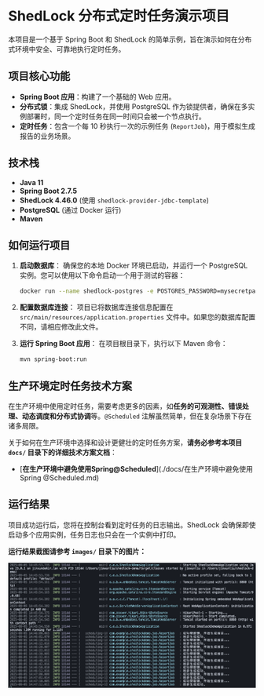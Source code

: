 # ShedLock 分布式定时任务演示项目

本项目是一个基于 Spring Boot 和 ShedLock 的简单示例，旨在演示如何在分布式环境中安全、可靠地执行定时任务。

## 项目核心功能

- **Spring Boot 应用**：构建了一个基础的 Web 应用。
- **分布式锁**：集成 ShedLock，并使用 PostgreSQL 作为锁提供者，确保在多实例部署时，同一个定时任务在同一时间只会被一个节点执行。
- **定时任务**：包含一个每 10 秒执行一次的示例任务 (`ReportJob`)，用于模拟生成报告的业务场景。

## 技术栈

- **Java 11**
- **Spring Boot 2.7.5**
- **ShedLock 4.46.0** (使用 `shedlock-provider-jdbc-template`)
- **PostgreSQL** (通过 Docker 运行)
- **Maven**

## 如何运行项目

1.  **启动数据库**：
    确保您的本地 Docker 环境已启动，并运行一个 PostgreSQL 实例。您可以使用以下命令启动一个用于测试的容器：
    ```bash
    docker run --name shedlock-postgres -e POSTGRES_PASSWORD=mysecretpassword -e POSTGRES_USER=postgres -e POSTGRES_DB=postgres -p 5432:5432 -d postgres
    ```

2.  **配置数据库连接**：
    项目已将数据库连接信息配置在 `src/main/resources/application.properties` 文件中。如果您的数据库配置不同，请相应修改此文件。

3.  **运行 Spring Boot 应用**：
    在项目根目录下，执行以下 Maven 命令：
    ```bash
    mvn spring-boot:run
    ```

## 生产环境定时任务技术方案

在生产环境中使用定时任务，需要考虑更多的因素，如**任务的可观测性、错误处理、动态调度和分布式协调**等。`@Scheduled` 注解虽然简单，但在复杂场景下存在诸多局限。

关于如何在生产环境中选择和设计更健壮的定时任务方案，**请务必参考本项目 `docs/` 目录下的详细技术方案文档**：

- [**在生产环境中避免使用Spring@Scheduled**](./docs/在生产环境中避免使用Spring @Scheduled.md)

## 运行结果

项目成功运行后，您将在控制台看到定时任务的日志输出。ShedLock 会确保即使启动多个应用实例，任务日志也只会在一个实例中打印。

**运行结果截图请参考 `images/` 目录下的图片：**

![运行日志](./images/running-log.png)
